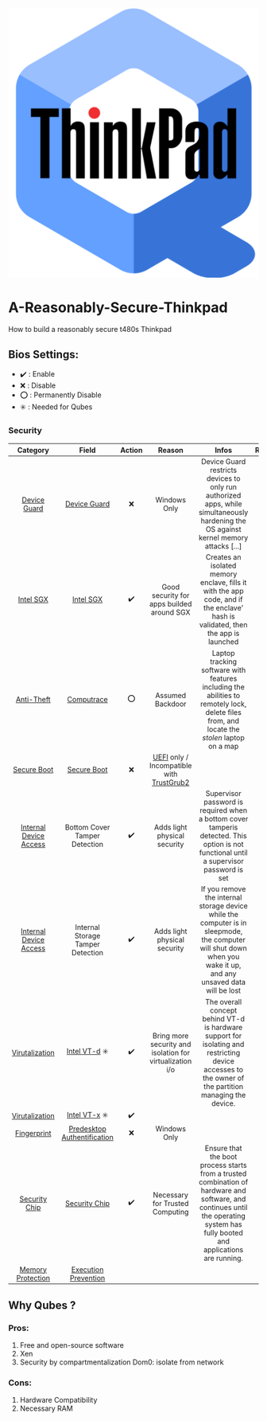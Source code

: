 <p align="center">
<img src=https://github.com/dh4rm4/A-Reasonably-Secure-Thinkpad/blob/master/src/img/a_resonably_secure_thinkpad.png?raw=true />
</p>


# A-Reasonably-Secure-Thinkpad
How to build a reasonably secure t480s Thinkpad


## Bios Settings:
* :heavy_check_mark: : Enable
* :x: : Disable
* :o: : Permanently Disable
* :eight_spoked_asterisk: : Needed for Qubes

### Security
**Category** |  **Field**       | **Action**           | **Reason**   | **Infos**   | Reading
:-----------:|:----------------:|:--------------------:|:------------:|:-----------:|:---:
[Device Guard](https://github.com/dh4rm4/A-Reasonably-Secure-Thinkpad/blob/master/src/img/device_guard.png?raw=true) | [Device Guard](https://docs.microsoft.com/en-us/windows/security/threat-protection/device-guard/introduction-to-device-guard-virtualization-based-security-and-windows-defender-application-control)     | :x:                  | Windows Only | Device Guard restricts devices to only run authorized apps, while simultaneously hardening the OS against kernel memory attacks [...] | [:spades:](https://blogs.technet.microsoft.com/ash/2016/03/02/windows-10-device-guard-and-credential-guard-demystified/)
[Intel SGX](https://github.com/dh4rm4/A-Reasonably-Secure-Thinkpad/blob/master/src/img/intel_sgx.png?raw=true) | [Intel SGX](https://software.intel.com/en-us/blogs/2013/09/26/protecting-application-secrets-with-intel-sgx)         | :heavy_check_mark:   | Good security for apps builded around SGX | Creates an isolated memory enclave, fills it with the app code, and if the enclave' hash is validated, then the app is launched | [:spades:](https://software.intel.com/en-us/blogs/2013/09/26/protecting-application-secrets-with-intel-sgx) [:spades:](http://theinvisiblethings.blogspot.com/2013/08/thoughts-on-intels-upcoming-software.html)
[Anti-Theft](https://github.com/dh4rm4/A-Reasonably-Secure-Thinkpad/blob/master/src/img/anti_theft.png?raw=true) | [Computrace](https://www.wikiwand.com/en/LoJack_for_Laptops) |  :o:                 | Assumed Backdoor | Laptop tracking software with features including the abilities to remotely lock, delete files from, and locate the _stolen_ laptop on a map | [:spades:](https://securelist.com/absolute-computrace-revisited/58278/)               
[Secure Boot](https://github.com/dh4rm4/A-Reasonably-Secure-Thinkpad/blob/master/src/img/secure_boot.png?raw=true) | [Secure Boot](https://docs.microsoft.com/en-us/windows-hardware/design/device-experiences/oem-secure-boot)       | :x:                  | [UEFI](https://www.wikiwand.com/en/Unified_Extensible_Firmware_Interface) only / Incompatible with [TrustGrub2](https://github.com/Rohde-Schwarz-Cybersecurity/TrustedGRUB2) | | [:spades:](https://www.howtogeek.com/116569/htg-explains-how-windows-8s-secure-boot-feature-works-what-it-means-for-linux/)
[Internal Device Access](https://github.com/dh4rm4/A-Reasonably-Secure-Thinkpad/blob/master/src/img/internal_device_access.png?raw=true) | Bottom Cover Tamper Detection | :heavy_check_mark: | Adds light physical security | Supervisor password is required when a bottom cover tamperis detected. This option is not functional until a supervisor password is set |
[Internal Device Access](https://github.com/dh4rm4/A-Reasonably-Secure-Thinkpad/blob/master/src/img/internal_device_access.png?raw=true) | Internal Storage Tamper Detection | :heavy_check_mark: | Adds light physical security |  If you remove the internal storage device while the computer is in sleepmode, the computer will shut down when you wake it up, and any unsaved data will be lost |
[Virutalization](https://github.com/dh4rm4/A-Reasonably-Secure-Thinkpad/blob/master/src/img/virtualization.png?raw=true) |[Intel VT-d](https://www.intel.com/content/www/us/en/virtualization/virtualization-technology/intel-virtualization-technology.html?iid=tech_vt+tech) :eight_spoked_asterisk: | :heavy_check_mark: | Bring more security and isolation for virtualization i/o | The overall concept behind VT-d is hardware support for isolating and restricting device accesses to the owner of the partition managing the device. | [:spades:](https://software.intel.com/en-us/blogs/2009/06/25/understanding-vt-d-intel-virtualization-technology-for-directed-io) [:spades:](https://software.intel.com/en-us/articles/intel-virtualization-technology-for-directed-io-vt-d-enhancing-intel-platforms-for-efficient-virtualization-of-io-devices)
[Virutalization](https://github.com/dh4rm4/A-Reasonably-Secure-Thinkpad/blob/master/src/img/virtualization.png?raw=true) | [Intel VT-x]() :eight_spoked_asterisk: | :heavy_check_mark: | |
[Fingerprint](https://github.com/dh4rm4/A-Reasonably-Secure-Thinkpad/blob/master/src/img/fingerprint.png?raw=true) | [Predesktop Authentification]() | :x: | Windows Only | | [:spades:](https://www.avg.com/en/signal/3-reasons-to-never-use-fingerprint-locks) [:spades:](https://blog.elcomsoft.com/2012/08/upek-fingerprint-readers-a-huge-security-hole/)
[Security Chip](https://github.com/dh4rm4/A-Reasonably-Secure-Thinkpad/blob/master/src/img/scurity_chip.png?raw=true) | [Security Chip](https://trustedcomputinggroup.org/resource/trusted-platform-module-tpm-summary/) | :heavy_check_mark: | Necessary for Trusted Computing | Ensure that the boot process starts from a trusted combination of hardware and software, and continues until the operating system has fully booted and applications are running. | [:spades:](http://www.jhuapl.edu/techdigest/TD/td3202/32_02-Osborn.pdf) [:spades:](https://lenovopress.com/lp0599-technical-introduction-tpm-20-with-linux)  [:spades:](https://link.springer.com/chapter/10.1007/978-1-4302-6584-9_3) [:spades:](https://link.springer.com/book/10.1007/978-1-4302-6584-9)
[Memory Protection](https://github.com/dh4rm4/A-Reasonably-Secure-Thinkpad/blob/master/src/img/memory_protection.png?raw=true) | [Execution Prevention](https://www.wikiwand.com/en/NX_bit) |  
            


## Why Qubes ?
### Pros:
1. Free and open-source software
2. Xen
3. Security by compartmentalization
Dom0: isolate from network

### Cons:
1. Hardware Compatibility
2. Necessary RAM
